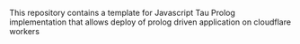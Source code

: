This repository contains a template for Javascript Tau Prolog implementation that allows deploy of prolog driven application on cloudflare workers
